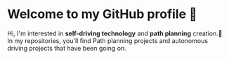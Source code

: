 # Welcome to my GitHub profile 👋

Hi, I'm interested in **self-driving technology** and **path planning** creation.🚗      
In my repositories, you'll find Path planning projects and autonomous driving projects that have been going on.

<!--
**j-bk/j-bk** is a ✨ _special_ ✨ repository because its `README.md` (this file) appears on your GitHub profile.

Here are some ideas to get you started:

- 🔭 I’m currently working on ...
- 🌱 I’m currently learning ...
- 👯 I’m looking to collaborate on ...
- 🤔 I’m looking for help with ...
- 💬 Ask me about ...
- 📫 How to reach me: ...
- 😄 Pronouns: ...
- ⚡ Fun fact: ...
-->
